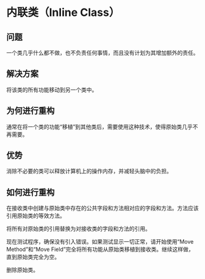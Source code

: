 # 内联类（Inline Class）

## 问题
一个类几乎什么都不做，也不负责任何事情，而且没有计划为其增加额外的责任。

## 解决方案
将该类的所有功能移动到另一个类中。

## 为何进行重构

通常在将一个类的功能“移植”到其他类后，需要使用这种技术，使得原始类几乎不再需要。

## 优势
消除不必要的类可以释放计算机上的操作内存，并减轻头脑中的负担。

## 如何进行重构
在接收类中创建与原始类中存在的公共字段和方法相对应的字段和方法。方法应该引用原始类的等效方法。

将所有对原始类的引用替换为对接收类的字段和方法的引用。

现在测试程序，确保没有引入错误。如果测试显示一切正常，请开始使用“Move Method”和“Move Field”完全将所有功能从原始类移植到接收类。继续这样做，直到原始类完全为空。

删除原始类。
